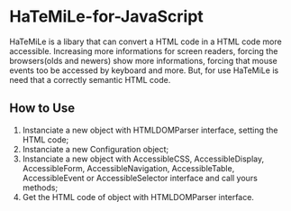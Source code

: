 HaTeMiLe-for-JavaScript
=======================
HaTeMiLe is a libary that can convert a HTML code in a HTML code more accessible. Increasing more informations for screen readers, forcing the browsers(olds and newers) show more informations, forcing that mouse events too be accessed by keyboard and more. But, for use HaTeMiLe is need that a correctly semantic HTML code.

## How to Use

1.  Instanciate a new object with HTMLDOMParser interface, setting the HTML code;
2.  Instanciate a new Configuration object;
3.  Instanciate a new object with AccessibleCSS, AccessibleDisplay, AccessibleForm, AccessibleNavigation, AccessibleTable, AccessibleEvent or AccessibleSelector interface and call yours methods;
4.  Get the HTML code of object with HTMLDOMParser interface.
